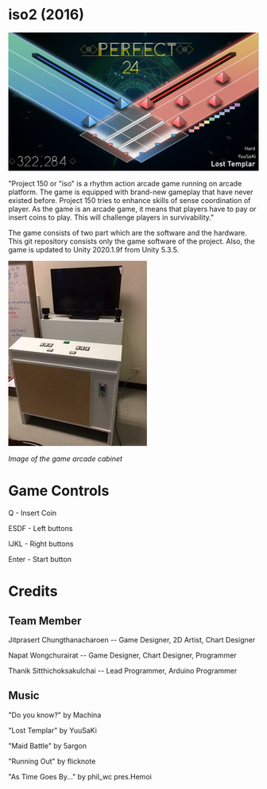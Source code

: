 # iso2 (2016)
![Screenshot](Images/screenshot.png)

"Project 150 or "iso" is a rhythm action arcade game running on arcade platform. The game is equipped with brand-new gameplay that have never existed before. Project 150 tries to enhance skills of sense coordination of player. As the game is an arcade game, it means that players have to pay or insert coins to play. This will challenge players in survivability."

The game consists of two part which are the software and the hardware. This git repository consists only the game software of the project. Also, the game is updated to Unity 2020.1.9f from Unity 5.3.5.

![Screenshot](Images/cabinet.jpg)

*Image of the game arcade cabinet*
# Game Controls

Q - Insert Coin

ESDF - Left buttons

IJKL - Right buttons

Enter - Start button

# Credits
## Team Member
Jitprasert Chungthanacharoen -- Game Designer, 2D Artist, Chart Designer

Napat Wongchurairat -- Game Designer, Chart Designer, Programmer

Thanik Sitthichoksakulchai -- Lead Programmer, Arduino Programmer
## Music
"Do you know?" by Machina

"Lost Templar" by YuuSaKi

"Maid Battle" by 5argon

"Running Out" by flicknote

"As Time Goes By..." by phil_wc pres.Hemoi

